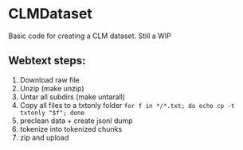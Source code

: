 # CLMDataset

Basic code for creating a CLM dataset. Still a WIP 

## Webtext steps:

1. Download raw file
2. Unzip (make unzip)
3. Untar all subdirs (make untarall)
4. Copy all files to a txtonly folder ```for f in */*.txt; do echo cp -t txtonly "$f"; done```
5. preclean data + create jsonl dump
6. tokenize into tokenized chunks
7. zip and upload